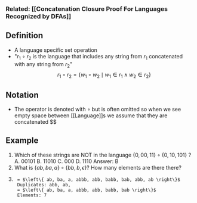 ### Related: [[Concatenation Closure Proof For Languages Recognized by DFAs]]
## Definition
- A language specific set operation
- "$r_{1} \circ r_{2}$ is the language that includes any string from $r_{1}$ concatenated with any string from $r_{2}$"
	$$
r_{1} \circ r_{2} = \left\{ w_{1} \circ w_{2} \mid w_{1} \in r_{1} \wedge w_{2} \in r_{2} \right\} 
$$


## Notation
- The operator is denoted with $\circ$ but is often omitted so when we see empty space between [[Language]]s we assume that they are concatenated
$$
## Example 
1. Which of these strings are NOT in the language $\left\{ 0, 00, 11 \right\} \circ \left\{ 0, 10, 101 \right\}$ ?
		A. 00101
		B. 11010
		C. 000
		D. 1110
			Answer: B 
2. What is $\left\{ ab, ba, a \right\} \circ \left\{ bb, b, \epsilon \right\}$? How many elements are there there?
3. 
		= $\left\{ ab, ba, a, abbb, abb, babb, bab, abb, ab \right\}$
		Duplicates: abb, ab, 
		= $\left\{ ab, ba, a, abbb, abb, babb, bab \right\}$
		Elements: 7

